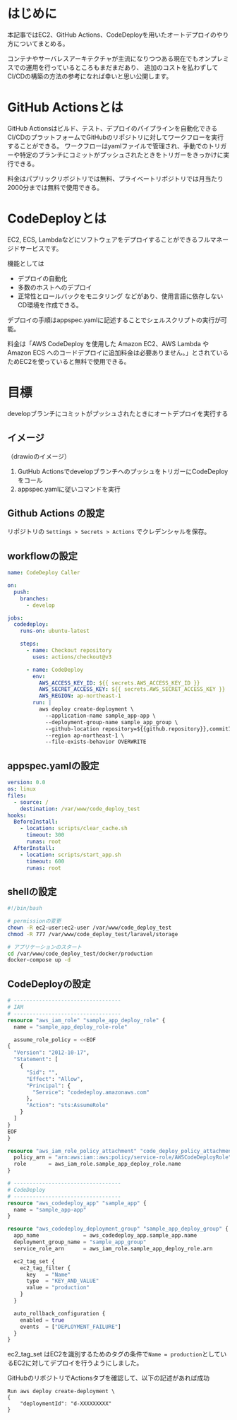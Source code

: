 # はじめに

本記事ではEC2、GitHub Actions、CodeDeployを用いたオートデプロイのやり方についてまとめる。

コンテナやサーバレスアーキテクチャが主流になりつつある現在でもオンプレミスでの運用を行っているところもまだまだあり、
追加のコストを払わずしてCI/CDの構築の方法の参考になれば幸いと思い公開します。

# GitHub Actionsとは

GitHub Actionsはビルド、テスト、デプロイのパイプラインを自動化できるCI/CDのプラットフォームでGitHubのリポジトリに対してワークフローを実行することができる。
ワークフローはyamlファイルで管理され、手動でのトリガーや特定のブランチにコミットがプッシュされたときをトリガーをきっかけに実行できる。

料金はパプリックリポジトリでは無料、プライベートリポジトリでは月当たり2000分までは無料で使用できる。

# CodeDeployとは

EC2, ECS, Lambdaなどにソフトウェアをデプロイすることができるフルマネージドサービスです。

機能としては
- デプロイの自動化
- 多数のホストへのデプロイ
- 正常性とロールバックをモニタリング
などがあり、使用言語に依存しないCD環境を作成できる。

デプロイの手順はappspec.yamlに記述することでシェルスクリプトの実行が可能。

料金は「AWS CodeDeploy を使用した Amazon EC2、AWS Lambda や Amazon ECS へのコードデプロイに追加料金は必要ありません。」とされているためEC2を使っていると無料で使用できる。


# 目標

developブランチにコミットがプッシュされたときにオートデプロイを実行する

## イメージ

（drawioのイメージ）

1. GutHub ActionsでdevelopブランチへのプッシュをトリガーにCodeDeployをコール
1. appspec.yamlに従いコマンドを実行

## Github Actions の設定

リポジトリの `Settings > Secrets > Actions` でクレデンシャルを保存。

## workflowの設定

```yaml:codedeploy.yaml
name: CodeDeploy Caller

on:
  push:
    branches:
      - develop

jobs:
  codedeploy:
    runs-on: ubuntu-latest

    steps:
      - name: Checkout repository
        uses: actions/checkout@v3

      - name: CodeDeploy
        env:
          AWS_ACCESS_KEY_ID: ${{ secrets.AWS_ACCESS_KEY_ID }}
          AWS_SECRET_ACCESS_KEY: ${{ secrets.AWS_SECRET_ACCESS_KEY }}
          AWS_REGION: ap-northeast-1
        run: |
          aws deploy create-deployment \
            --application-name sample_app-app \
            --deployment-group-name sample_app_group \
            --github-location repository=${{github.repository}},commitId=${{github.sha}} \
            --region ap-northeast-1 \
            --file-exists-behavior OVERWRITE

```

## appspec.yamlの設定

```yaml:appspec.yaml
version: 0.0
os: linux
files:
  - source: /
    destination: /var/www/code_deploy_test
hooks:
  BeforeInstall:
    - location: scripts/clear_cache.sh
      timeout: 300
      runas: root
  AfterInstall:
    - location: scripts/start_app.sh
      timeout: 600
      runas: root
```

## shellの設定

```sh:scripts/start_app.sh
#!/bin/bash

# permissionの変更
chown -R ec2-user:ec2-user /var/www/code_deploy_test
chmod -R 777 /var/www/code_deploy_test/laravel/storage

# アプリケーションのスタート
cd /var/www/code_deploy_test/docker/production
docker-compose up -d
```

## CodeDeployの設定
```terraform:main.tf
# ----------------------------------
# IAM
# ----------------------------------
resource "aws_iam_role" "sample_app_deploy_role" {
  name = "sample_app_deploy_role-role"

  assume_role_policy = <<EOF
{
  "Version": "2012-10-17",
  "Statement": [
    {
      "Sid": "",
      "Effect": "Allow",
      "Principal": {
        "Service": "codedeploy.amazonaws.com"
      },
      "Action": "sts:AssumeRole"
    }
  ]
}
EOF
}

resource "aws_iam_role_policy_attachment" "code_deploy_policy_attachments" {
  policy_arn = "arn:aws:iam::aws:policy/service-role/AWSCodeDeployRole"
  role       = aws_iam_role.sample_app_deploy_role.name
}

# ----------------------------------
# CodeDeploy
# ----------------------------------
resource "aws_codedeploy_app" "sample_app" {
  name = "sample_app-app"
}

resource "aws_codedeploy_deployment_group" "sample_app_deploy_group" {
  app_name              = aws_codedeploy_app.sample_app.name
  deployment_group_name = "sample_app_group"
  service_role_arn      = aws_iam_role.sample_app_deploy_role.arn

  ec2_tag_set {
    ec2_tag_filter {
      key   = "Name"
      type  = "KEY_AND_VALUE"
      value = "production"
    }
  }

  auto_rollback_configuration {
    enabled = true
    events  = ["DEPLOYMENT_FAILURE"]
  }
}
```

ec2_tag_set はEC2を識別するためのタグの条件で`Name = production`としているEC2に対してデプロイを行うようにしました。

GitHubのリポジトリでActionsタブを確認して、以下の記述があれば成功

```
Run aws deploy create-deployment \
{
    "deploymentId": "d-XXXXXXXXX"
}
```

